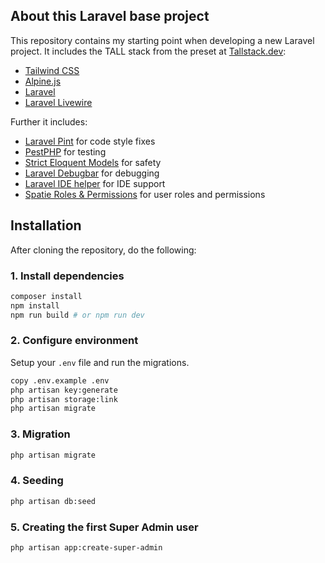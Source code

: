 
## About this Laravel base project

This repository contains my starting point when developing a new Laravel project. It includes the TALL stack from the preset at [Tallstack.dev](https://tallstack.dev):

- [Tailwind CSS](https://tailwindcss.com)
- [Alpine.js](https://alpinejs.dev)
- [Laravel](https://laravel.com)
- [Laravel Livewire](https://laravel-livewire.com)

Further it includes:

- [Laravel Pint](https://github.com/laravel/pint) for code style fixes
- [PestPHP](https://pestphp.com) for testing
- [Strict Eloquent Models](https://planetscale.com/blog/laravels-safety-mechanisms) for safety
- [Laravel Debugbar](https://github.com/barryvdh/laravel-debugbar) for debugging
- [Laravel IDE helper](https://github.com/barryvdh/laravel-ide-helper) for IDE support
- [Spatie Roles & Permissions](https://spatie.be/docs/laravel-permission/v5/introduction) for user roles and permissions

## Installation

After cloning the repository, do the following:

### 1. Install dependencies

```bash
composer install
npm install
npm run build # or npm run dev
```

### 2. Configure environment

Setup your `.env` file and run the migrations.

```bash
copy .env.example .env
php artisan key:generate
php artisan storage:link
php artisan migrate
```

### 3. Migration

```bash
php artisan migrate
```

### 4. Seeding

```bash
php artisan db:seed
```

### 5. Creating the first Super Admin user
    
```bash
php artisan app:create-super-admin
```
